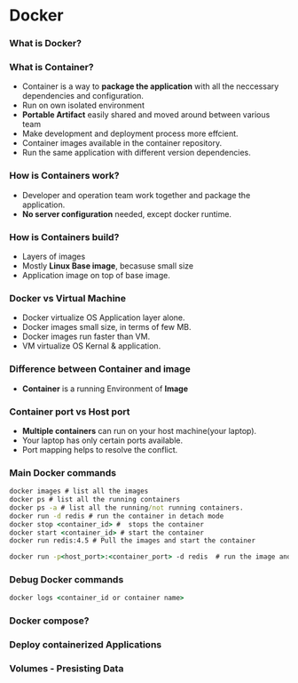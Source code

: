 # Docker
### What is Docker?
### What is Container?
 - Container is a way to **package the application** with all the neccessary dependencies and configuration.
 - Run on own isolated environment
 - **Portable Artifact** easily shared and moved around between various team
 - Make development and deployment process more effcient.
 - Container images available in the container repository.
 - Run the same application with different version dependencies. 
### How is Containers work?
 - Developer and operation team work together and package the application.
 - **No server configuration** needed, except docker runtime.
### How is Containers build?
 - Layers of images
 - Mostly **Linux Base image**, becasuse small size
 -  Application image on top of base image.

### Docker vs Virtual Machine
  - Docker virtualize OS Application layer alone.
  - Docker images small size, in terms of few MB.
  - Docker images run faster than VM.
  - VM virtualize OS Kernal & application.
### Difference between Container and image
- **Container** is a running Environment of **Image**
### Container port vs Host port
- **Multiple containers** can run on your host machine(your laptop).
- Your laptop has only certain ports available.
- Port mapping helps to resolve the conflict.
### Main Docker commands
```cmd
docker images # list all the images
docker ps # list all the running containers
docker ps -a # list all the running/not running containers.
docker run -d redis # run the container in detach mode
docker stop <container_id> #  stops the container
docker start <container_id> # start the container
docker run redis:4.5 # Pull the images and start the container

docker run -p<host_port>:<container_port> -d redis  # run the image and localhost port.
```
### Debug Docker commands
```cmd
docker logs <container_id or container name>
```
### Docker compose?
### Deploy containerized Applications
### Volumes - Presisting Data
